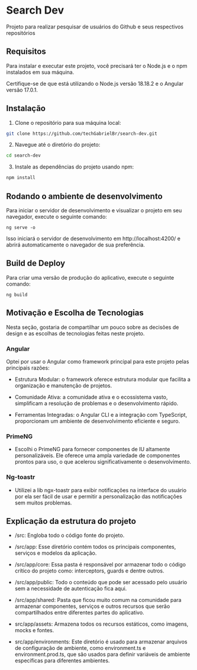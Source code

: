 
# Search Dev

Projeto para realizar pesquisar de usuários do Github e seus respectivos repositórios

## Requisitos

Para instalar e executar este projeto, você precisará ter o Node.js e o npm instalados em sua máquina. 

Certifique-se de que está utilizando o Node.js versão 18.18.2 e o Angular versão 17.0.1.

## Instalação

1. Clone o repositório para sua máquina local:
  ```bash
  git clone https://github.com/techGabrielBr/search-dev.git
  ```

2. Navegue até o diretório do projeto:
  ```bash
  cd search-dev
  ```

3. Instale as dependências do projeto usando npm:
  ```bash
  npm install
  ```

## Rodando o ambiente de desenvolvimento

Para iniciar o servidor de desenvolvimento e visualizar o projeto em seu navegador, execute o seguinte comando:
```
ng serve -o
```
Isso iniciará o servidor de desenvolvimento em http://localhost:4200/ e abrirá automaticamente o navegador de sua preferência.

## Build de Deploy

Para criar uma versão de produção do aplicativo, execute o seguinte comando:
```
ng build
```
## Motivação e Escolha de Tecnologias

Nesta seção, gostaria de compartilhar um pouco sobre as decisões de design e as escolhas de tecnologias feitas neste projeto.

### Angular

Optei por usar o Angular como framework principal para este projeto pelas principais razões:

- Estrutura Modular: o framework oferece estrutura modular que facilita a organização e manutenção de projetos.

- Comunidade Ativa: a comunidade ativa e o ecossistema vasto, simplificam a resolução de problemas e o desenvolvimento rápido.

- Ferramentas Integradas: o Angular CLI e a integração com TypeScript, proporcionam um ambiente de desenvolvimento eficiente e seguro.

### PrimeNG

- Escolhi o PrimeNG para fornecer componentes de IU altamente personalizáveis. Ele oferece uma ampla variedade de componentes prontos para uso, o que acelerou significativamente o desenvolvimento.

### Ng-toastr

- Utilizei a lib ngx-toastr para exibir notificações na interface do usuário por ela ser fácil de usar e permitir a personalização das notificações sem muitos problemas.

## Explicação da estrutura do projeto

- /src: Engloba todo o código fonte do projeto.

- /src/app: Esse diretório contém todos os principais componentes, serviços e modelos da aplicação.

- /src/app/core: Essa pasta é responsável por armazenar todo o código crítico do projeto como: interceptors, guards e dentre outros.

- /src/app/public: Todo o conteúdo que pode ser acessado pelo usuário sem a necessidade de autenticação fica aqui.

- /src/app/shared: Pasta que ficou muito comum na comunidade para armazenar componentes, serviços e outros recursos que serão compartilhados entre diferentes partes do aplicativo.

- src/app/assets: Armazena todos os recursos estáticos, como imagens, mocks e fontes.

- src/app/environments: Este diretório é usado para armazenar arquivos de configuração de ambiente, como environment.ts e environment.prod.ts, que são usados para definir variáveis de ambiente específicas para diferentes ambientes.
